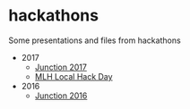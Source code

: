 # hackathons

Some presentations and files from hackathons

* 2017
  * [Junction 2017](https://devpost.com/software/local-investor)
  * [MLH Local Hack Day](./2017/mlh/local-day/)
* 2016
  * [Junction 2016](https://devpost.com/software/kesko-store-2-0)
